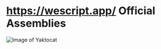 # https://wescript.app/ Official Assemblies

![Image of Yaktocat](https://octodex.github.com/images/yaktocat.png)
